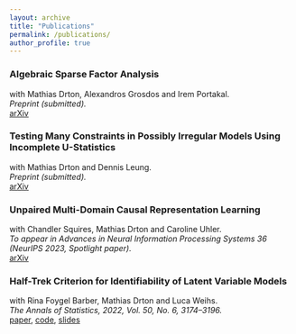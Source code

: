 ```yaml
---
layout: archive
title: "Publications"
permalink: /publications/
author_profile: true
---
```


<!-- {% if author.googlescholar %}
  You can also find my articles on <u><a href="{{author.googlescholar}}">my Google Scholar profile</a>.</u>
{% endif %}

{% include base_path %}

{% for post in site.publications reversed %}
  {% include archive-single.html %}
{% endfor %}
 -->

### Algebraic Sparse Factor Analysis
with Mathias Drton, Alexandros Grosdos and Irem Portakal. \
*Preprint (submitted).* \
[arXiv](https://arxiv.org/abs/2312.14762)

### Testing Many Constraints in Possibly Irregular Models Using Incomplete U-Statistics
with Mathias Drton and Dennis Leung. \
*Preprint (submitted).* \
[arXiv](https://arxiv.org/abs/2208.11756)

### Unpaired Multi-Domain Causal Representation Learning
with Chandler Squires, Mathias Drton and Caroline Uhler. \
*To appear in Advances in Neural Information Processing
Systems 36 (NeurIPS 2023, Spotlight paper).* \
[arXiv](https://arxiv.org/abs/2302.00993)



### Half-Trek Criterion for Identifiability of Latent Variable Models
with Rina Foygel Barber, Mathias Drton and Luca Weihs. \
*The Annals of Statistics, 2022, Vol. 50, No. 6, 3174–3196.* \
[paper](https://doi.org/10.1214/22-AOS2221), [code](https://github.com/Lucaweihs/SEMID), [slides](https://nilssturma.github.io/files/LF_HTC_presentation_IMS.pdf)
